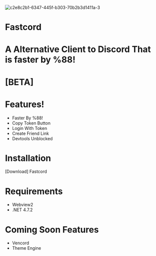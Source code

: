 

![c2e8c2b1-6347-445f-b303-70b2b3d1411a-3](https://github.com/user-attachments/assets/97bca175-cd8f-4563-a83c-9275dc075b5b)
# Fastcord

# A Alternative Client to Discord That is faster by %88!
# [BETA]
# 
# Features!
- Faster By %88!
- Copy Token Button
- Login With Token
- Create Friend Link
- Devtools Unblocked
  
# 
# Installation
[Download] Fastcord

# Requirements
- Webview2
- .NET 4.7.2

# Coming Soon Features
- Vencord
- Theme Engine
